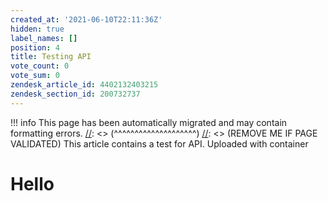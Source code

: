 ```yaml
---
created_at: '2021-06-10T22:11:36Z'
hidden: true
label_names: []
position: 4
title: Testing API
vote_count: 0
vote_sum: 0
zendesk_article_id: 4402132403215
zendesk_section_id: 200732737
---
```



[//]: <> (REMOVE ME IF PAGE VALIDATED)
[//]: <> (vvvvvvvvvvvvvvvvvvvv)
!!! info
    This page has been automatically migrated and may contain formatting errors.
[//]: <> (^^^^^^^^^^^^^^^^^^^^)
[//]: <> (REMOVE ME IF PAGE VALIDATED)
This article contains a test for API. Uploaded with container <br> <h1>Hello</h1>